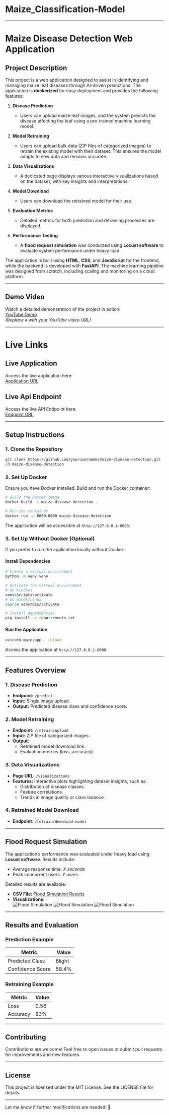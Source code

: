 # Maize_Classification-Model
---

# **Maize Disease Detection Web Application**

## **Project Description**

This project is a web application designed to assist in identifying and managing maize leaf diseases through AI-driven predictions. The application is **dockerized** for easy deployment and provides the following features:

1. **Disease Prediction**  
   - Users can upload maize leaf images, and the system predicts the disease affecting the leaf using a pre-trained machine learning model.

2. **Model Retraining**  
   - Users can upload bulk data (ZIP files of categorized images) to retrain the existing model with their dataset. This ensures the model adapts to new data and remains accurate.

3. **Data Visualizations**  
   - A dedicated page displays various interactive visualizations based on the dataset, with key insights and interpretations.

4. **Model Download**  
   - Users can download the retrained model for their use.

5. **Evaluation Metrics**  
   - Detailed metrics for both prediction and retraining processes are displayed.

6. **Performance Testing**  
   - A **flood request simulation** was conducted using **Locust software** to evaluate system performance under heavy load.

The application is built using **HTML**, **CSS**, and **JavaScript** for the frontend, while the backend is developed with **FastAPI**. The machine learning pipeline was designed from scratch, including scaling and monitoring on a cloud platform.

---

## **Demo Video**

Watch a detailed demonstration of the project in action:  
[YouTube Demo](#)  
*(Replace `#` with your YouTube video URL)*

---

# **Live Links**

## **Live Application**
Access the live application here:  
[Application URL](#)  

## **Live Api Endpoint**

Access the live API Endpoint here:  
[Endpoint URL](https://maize-classification-model.onrender.com)  

---

## **Setup Instructions**

### **1. Clone the Repository**
```bash
git clone https://github.com/yourusername/maize-disease-detection.git
cd maize-disease-detection
```

### **2. Set Up Docker**
Ensure you have Docker installed. Build and run the Docker container:
```bash
# Build the Docker image
docker build -t maize-disease-detection .

# Run the container
docker run -p 8000:8000 maize-disease-detection
```

The application will be accessible at `http://127.0.0.1:8000`.

### **3. Set Up Without Docker (Optional)**
If you prefer to run the application locally without Docker:

#### **Install Dependencies**
```bash
# Create a virtual environment
python -m venv venv

# Activate the virtual environment
# On Windows
venv\Scripts\activate
# On macOS/Linux
source venv/bin/activate

# Install dependencies
pip install -r requirements.txt
```

#### **Run the Application**
```bash
uvicorn main:app --reload
```

Access the application at `http://127.0.0.1:8000`.

---

## **Features Overview**

### **1. Disease Prediction**
- **Endpoint:** `/predict`
- **Input:** Single image upload.
- **Output:** Predicted disease class and confidence score.

### **2. Model Retraining**
- **Endpoint:** `/retrain/upload`
- **Input:** ZIP file of categorized images.
- **Output:**  
  - Retrained model download link.  
  - Evaluation metrics (loss, accuracy).

### **3. Data Visualizations**
- **Page URL:** `/visualizations`
- **Features:** Interactive plots highlighting dataset insights, such as:  
  - Distribution of disease classes.  
  - Feature correlations.  
  - Trends in image quality or class balance.

### **4. Retrained Model Download**
- **Endpoint:** `/retrain/download-model`

---

## **Flood Request Simulation**

The application’s performance was evaluated under heavy load using **Locust software**. Results include:

- Average response time: *X seconds*  
- Peak concurrent users: *Y users*

Detailed results are available:  
- **CSV File:** [Flood Simulation Results](/Locust_requests.csv)  
- **Visualizations:**  
  ![Flood Simulation](/total_requests_per_second.png)
  ![Flood Simulation](/number_of_users.png)
  ![Flood Simulation](/response_times_(ms).png) 
---

## **Results and Evaluation**

### **Prediction Example**
| Metric       | Value         |  
|--------------|---------------|  
| Predicted Class | Blight |  
| Confidence Score | 58.4% |  

### **Retraining Example**
| Metric   | Value   |  
|----------|---------|  
| Loss     | 0.56    |  
| Accuracy | 83%     |  

---

## **Contributing**

Contributions are welcome! Feel free to open issues or submit pull requests for improvements and new features.

---

## **License**

This project is licensed under the MIT License. See the LICENSE file for details.

---

Let me know if further modifications are needed! 🚀
